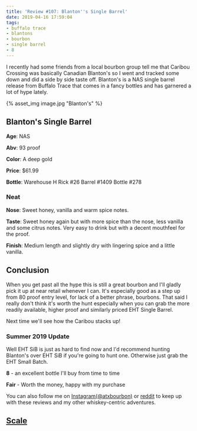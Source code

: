 ```yaml
---
title: 'Review #107: Blanton''s Single Barrel'
date: 2019-04-16 17:59:04
tags:
- buffalo trace
- blantons
- bourbon
- single barrel
- 8
---
```


I recently had some friends from a local bourbon group tell me that Caribou Crossing was basically Canadian Blanton's so I went and tracked some down and did a side by side taste off. Blanton's is a  NAS single barrel release from Buffalo Trace that comes in a fancy bottles and has garnered a lot of hype lately.  

{% asset_img image.jpg "Blanton's" %}

## Blanton's Single Barrel
**Age**: NAS

**Abv**: 93 proof

**Color**: A deep gold 

**Price**: $61.99

**Bottle**: Warehouse H Rick #26 Barrel #1409 Bottle #278  

### Neat
**Nose**: Sweet honey, vanilla and warm spice notes.

**Taste**: Sweet honey again but with more spice than the nose, less vanilla and some citrus notes. Very easy to drink but with a decent mouthfeel for the proof.

**Finish**: Medium length and slightly dry with lingering spice and a little vanilla.

## Conclusion
When you get past all the hype this is still a great bourbon and I'll gladly pick it up at near retail whenever I can. It's especially good as a step up from 80 proof entry level, for lack of a better phrase, bourbons. That said I really don't think it's worth the hunt especially when you can grab the more readily available, higher proof and similarly priced EHT Single Barrel.

Next time we'll see how the Caribou stacks up!

### Summer 2019 Update

Well EHT SiB is just as hard to find now and I'd recommend hunting Blanton's over EHT SiB if you're going to hunt one. Otherwise just grab the EHT Small Batch.


**8** - an excellent bottle I'll buy from time to time

**Fair** - Worth the money, happy with my purchase

You can also follow me on [Instagram(@atxbourbon)](https://www.instagram.com/atxbourbon/) or [reddit](https://www.reddit.com/r/scottmotorraddrinks/) to keep up with these reviews and my other whiskey-centric adventures.

## [Scale](http://atxbourbon.com/Scale/)